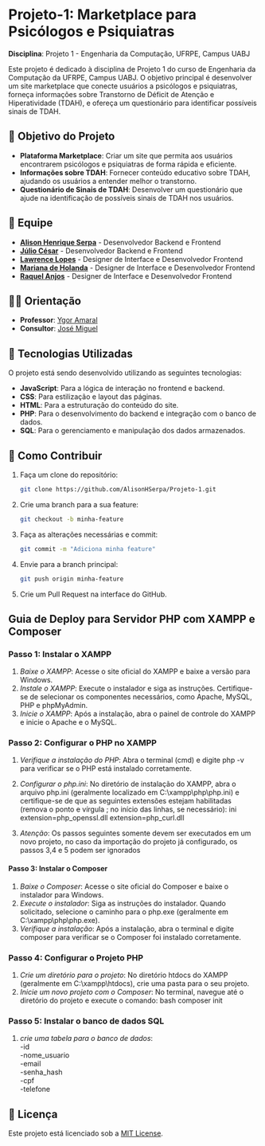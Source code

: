 # Projeto-1: Marketplace para Psicólogos e Psiquiatras

**Disciplina**: Projeto 1 - Engenharia da Computação, UFRPE, Campus UABJ

Este projeto é dedicado à disciplina de Projeto 1 do curso de Engenharia da Computação da UFRPE, Campus UABJ. O objetivo principal é desenvolver um site marketplace que conecte usuários a psicólogos e psiquiatras, forneça informações sobre Transtorno de Déficit de Atenção e Hiperatividade (TDAH), e ofereça um questionário para identificar possíveis sinais de TDAH.

## 🎯 Objetivo do Projeto

- **Plataforma Marketplace**: Criar um site que permita aos usuários encontrarem psicólogos e psiquiatras de forma rápida e eficiente.
- **Informações sobre TDAH**: Fornecer conteúdo educativo sobre TDAH, ajudando os usuários a entender melhor o transtorno.
- **Questionário de Sinais de TDAH**: Desenvolver um questionário que ajude na identificação de possíveis sinais de TDAH nos usuários.
 
## 👥 Equipe

- **[Alison Henrique Serpa](https://github.com/AlisonHSerpa)** - Desenvolvedor Backend e Frontend
- **[Júlio César](https://github.com/jcfern87)** - Desenvolvedor Backend e Frontend
- **[Lawrence Lopes](https://github.com/lawrst)** - Designer de Interface e Desenvolvedor Frontend
- **[Mariana de Holanda](https://github.com/mhchacon)** - Designer de Interface e Desenvolvedor Frontend
- **[Raquel Anjos](https://github.com/raqu-ajm)** - Designer de Interface e Desenvolvedor Frontend

## 🧑‍🏫 Orientação

- **Professor**: [Ygor Amaral](https://github.com/ygoramaral)
- **Consultor**: [José Miguel](http://github.com/JMiguelsilva2003)

## 🚀 Tecnologias Utilizadas

O projeto está sendo desenvolvido utilizando as seguintes tecnologias:

- **JavaScript**: Para a lógica de interação no frontend e backend.
- **CSS**: Para estilização e layout das páginas.
- **HTML**: Para a estruturação do conteúdo do site.
- **PHP**: Para o desenvolvimento do backend e integração com o banco de dados.
- **SQL**: Para o gerenciamento e manipulação dos dados armazenados.

## 📝 Como Contribuir

1. Faça um clone do repositório:
    ```bash
    git clone https://github.com/AlisonHSerpa/Projeto-1.git
    ```
2. Crie uma branch para a sua feature:
    ```bash
    git checkout -b minha-feature
    ```
3. Faça as alterações necessárias e commit:
    ```bash
    git commit -m "Adiciona minha feature"
    ```
4. Envie para a branch principal:
    ```bash
    git push origin minha-feature
    ```
5. Crie um Pull Request na interface do GitHub.

## Guia de Deploy para Servidor PHP com XAMPP e Composer

### Passo 1: Instalar o XAMPP
1. *Baixe o XAMPP*: Acesse o site oficial do XAMPP e baixe a versão para Windows.
2. *Instale o XAMPP*: Execute o instalador e siga as instruções. Certifique-se de selecionar os componentes necessários, como Apache, MySQL, PHP e phpMyAdmin.
3. *Inicie o XAMPP*: Após a instalação, abra o painel de controle do XAMPP e inicie o Apache e o MySQL.

### Passo 2: Configurar o PHP no XAMPP
1. *Verifique a instalação do PHP*: Abra o terminal (cmd) e digite php -v para verificar se o PHP está instalado corretamente.
2. *Configurar o php.ini*: No diretório de instalação do XAMPP, abra o arquivo php.ini (geralmente localizado em C:\xampp\php\php.ini) e certifique-se de que as seguintes extensões estejam habilitadas (remova o ponto e vírgula ; no início das linhas, se necessário):
   ini
   extension=php_openssl.dll
   extension=php_curl.dll
   
3. *Atenção*: Os passos seguintes somente devem ser executados em um novo projeto, no caso da importação do projeto já configurado, os passos 3,4 e 5 podem ser ignorados

#### Passo 3: Instalar o Composer
1. *Baixe o Composer*: Acesse o site oficial do Composer e baixe o instalador para Windows.
2. *Execute o instalador*: Siga as instruções do instalador. Quando solicitado, selecione o caminho para o php.exe (geralmente em C:\xampp\php\php.exe).
3. *Verifique a instalação*: Após a instalação, abra o terminal e digite composer para verificar se o Composer foi instalado corretamente.

### Passo 4: Configurar o Projeto PHP
1. *Crie um diretório para o projeto*: No diretório htdocs do XAMPP (geralmente em C:\xampp\htdocs), crie uma pasta para o seu projeto.
2. *Inicie um novo projeto com o Composer*: No terminal, navegue até o diretório do projeto e execute o comando:
   bash
   composer init
	
### Passo 5: Instalar o banco de dados SQL
1. *crie uma tabela para o banco de dados*:
   <br> -id
   <br> -nome_usuario
   <br> -email
   <br> -senha_hash
   <br> -cpf
   <br> -telefone

## 📄 Licença

Este projeto está licenciado sob a [MIT License](LICENSE).

